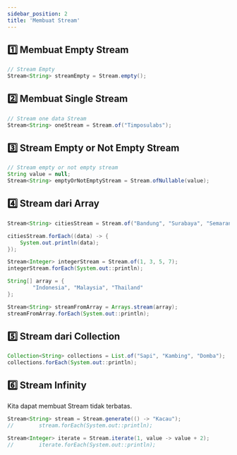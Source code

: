 ```yaml
---
sidebar_position: 2
title: 'Membuat Stream'
---
```


## 1️⃣ Membuat Empty Stream

```java
// Stream Empty
Stream<String> streamEmpty = Stream.empty();
```

## 2️⃣ Membuat Single Stream

```java
// Stream one data Stream
Stream<String> oneStream = Stream.of("Timposulabs");
```

## 3️⃣ Stream Empty or Not Empty Stream

```java
// Stream empty or not empty stream
String value = null;
Stream<String> emptyOrNotEmptyStream = Stream.ofNullable(value);
```

## 4️⃣ Stream dari Array

```java
Stream<String> citiesStream = Stream.of("Bandung", "Surabaya", "Semarang");

citiesStream.forEach((data) -> {
    System.out.println(data);
});

Stream<Integer> integerStream = Stream.of(1, 3, 5, 7);
integerStream.forEach(System.out::println);

String[] array = {
        "Indonesia", "Malaysia", "Thailand"
};

Stream<String> streamFromArray = Arrays.stream(array);
streamFromArray.forEach(System.out::println);
```

## 5️⃣ Stream dari Collection

```java
Collection<String> collections = List.of("Sapi", "Kambing", "Domba");
collections.forEach(System.out::println);
```

## 6️⃣ Stream Infinity

Kita dapat membuat Stream tidak terbatas.

```java
Stream<String> stream = Stream.generate(() -> "Kacau");
//        stream.forEach(System.out::println);

Stream<Integer> iterate = Stream.iterate(1, value -> value + 2);
//        iterate.forEach(System.out::println);
```